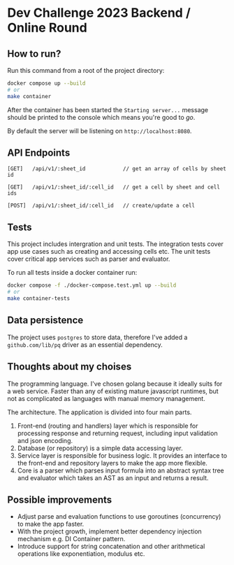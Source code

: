 # Dev Challenge 2023 Backend / Online Round

## How to run?

Run this command from a root of the project directory:

```sh
docker compose up --build
# or 
make container
```

After the container has been started the `Starting server...` message should be printed to the console which means you're good to *go*.

By default the server will be listening on `http://localhost:8080`.

## API Endpoints

```
[GET]   /api/v1/:sheet_id            // get an array of cells by sheet id

[GET]   /api/v1/:sheet_id/:cell_id   // get a cell by sheet and cell ids

[POST]  /api/v1/:sheet_id/:cell_id   // create/update a cell
```

## Tests

This project includes intergration and unit tests.
The integration tests cover app use cases such as creating and accessing cells etc.
The unit tests cover critical app services such as parser and evaluator.

To run all tests inside a docker container run:

```sh
docker compose -f ./docker-compose.test.yml up --build
# or
make container-tests
```

## Data persistence

The project uses `postgres` to store data, therefore I've added a `github.com/lib/pq` driver as an essential dependency.

## Thoughts about my choises

The programming language. I've chosen golang because it ideally suits for a web service. Faster than any of existing mature javascript runtimes, but not as complicated as languages with manual memory management.

The architecture. The application is divided into four main parts.

1. Front-end (routing and handlers) layer which is responsible for processing response and returning request, including input validation and json encoding.
2. Database (or repository) is a simple data accessing layer.
3. Service layer is responsible for business logic. It provides an interface to the front-end and repository layers to make the app more flexible.
4. Core is a parser which parses input formula into an abstract syntax tree and evaluator which takes an AST as an input and returns a result.

## Possible improvements

- Adjust parse and evaluation functions to use goroutines (concurrency) to make the app faster.
- With the project growth, implement better dependency injection mechanism e.g. DI Container pattern.
- Introduce support for string concatenation and other arithmetical operations like exponentiation, modulus etc.
